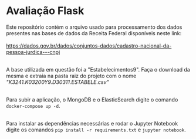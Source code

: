 # Avaliação Flask

Este repositório contém o arquivo usado para processamento dos dados presentes nas bases de dados da Receita Federal disponíveis neste link: <br><br>https://dados.gov.br/dados/conjuntos-dados/cadastro-nacional-da-pessoa-jurdica---cnpj <br><br>

A base utilizada em questão foi a "Estabelecimentos9". Faça o download da mesma e extraia na pasta raiz do projeto com o nome *"K3241.K03200Y9.D30311.ESTABELE.csv"* <br><br> 

Para subir a aplicação, o MongoDB e o ElasticSearch digite o comando ```docker-compose up -d```. <br><br>

Para instalar as dependências necessárias e rodar o Jupyter Notebook digite os comandos ```pip install -r requirements.txt``` e ```jupyter notebook```. <br><br>
